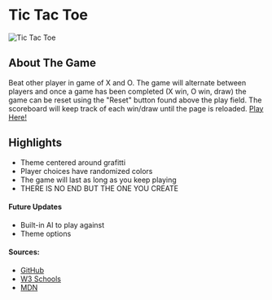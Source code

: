 # Tic Tac Toe

![Tic Tac Toe](images/screen.gif)

## About The Game

Beat other player in game of X and O. The game will alternate between players and once a game has been completed (X win, O win, draw) the game can be reset using the "Reset" button found above the play field. The scoreboard will keep track of each win/draw until the page is reloaded. [Play Here!](https://ttt-bk.surge.sh/)

## Highlights

- Theme centered around grafitti
- Player choices have randomized colors
- The game will last as long as you keep playing
- THERE IS NO END BUT THE ONE YOU CREATE

#### Future Updates

- Built-in AI to play against
- Theme options

#### Sources:

- [GitHub](https://github.com/SEI-R-9-19/u1_hw_tic_tac_toe)
- [W3 Schools](https://w3schools.com)
- [MDN](https://developer.mozilla.org/en-US/)
